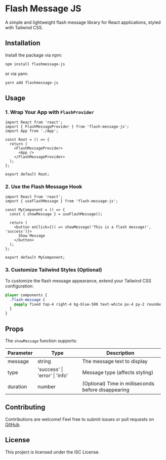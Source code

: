 # Flash Message JS

A simple and lightweight flash message library for React applications, styled with Tailwind CSS.

## Installation

Install the package via npm:

```sh
npm install flashmessage-js
```

or via yarn:

```sh
yarn add flashmessage-js
```

## Usage

### 1. Wrap Your App with `FlashProvider`

```tsx
import React from 'react';
import { FlashMessageProvider } from 'flash-message-js';
import App from './App';

const Root = () => {
  return (
    <FlashMessageProvider>
      <App />
    </FlashMessageProvider>
  );
};

export default Root;
```

### 2. Use the Flash Message Hook

```tsx
import React from 'react';
import { useFlashMessage } from 'flash-message-js';

const MyComponent = () => {
  const { showMessage } = useFlashMessage();

  return (
    <button onClick={() => showMessage('This is a flash message!', 'success')}>
      Show Message
    </button>
  );
};

export default MyComponent;
```

### 3. Customize Tailwind Styles (Optional)

To customize the flash message appearance, extend your Tailwind CSS configuration:

```css
@layer components {
  .flash-message {
    @apply fixed top-4 right-4 bg-blue-500 text-white px-4 py-2 rounded shadow-lg;
  }
}
```

## Props

The `showMessage` function supports:

| Parameter | Type   | Description |
|-----------|--------|-------------|
| message  | string | The message text to display |
| type     | 'success' \| 'error' \| 'info' | Message type (affects styling) |
| duration | number | (Optional) Time in milliseconds before disappearing |

## Contributing

Contributions are welcome! Feel free to submit issues or pull requests on [GitHub](https://github.com/adu-yeboah/flash-message).

## License

This project is licensed under the ISC License.
